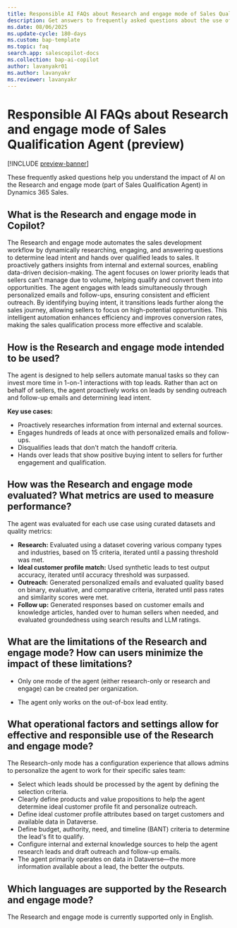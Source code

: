 ```yaml
---
title: Responsible AI FAQs about Research and engage mode of Sales Qualification Agent (preview)
description: Get answers to frequently asked questions about the use of AI in the Research and engage mode (part of Sales Qualification Agent) in Dynamics 365 Sales.
ms.date: 08/06/2025
ms.update-cycle: 180-days
ms.custom: bap-template
ms.topic: faq
search.app: salescopilot-docs
ms.collection: bap-ai-copilot
author: lavanyakr01
ms.author: lavanyakr
ms.reviewer: lavanyakr
---
```


# Responsible AI FAQs about Research and engage mode of Sales Qualification Agent (preview)

[!INCLUDE [preview-banner](~/../shared-content/shared/preview-includes/preview-banner.md)]

These frequently asked questions help you understand the impact of AI on the Research and engage mode (part of Sales Qualification Agent) in Dynamics 365 Sales.

## What is the Research and engage mode in Copilot?

The Research and engage mode automates the sales development workflow by dynamically researching, engaging, and answering questions to determine lead intent and hands over qualified leads to sales. It proactively gathers insights from internal and external sources, enabling data-driven decision-making. The agent focuses on lower priority leads that sellers can't manage due to volume, helping qualify and convert them into opportunities. The agent engages with leads simultaneously through personalized emails and follow-ups, ensuring consistent and efficient outreach. By identifying buying intent, it transitions leads further along the sales journey, allowing sellers to focus on high-potential opportunities. This intelligent automation enhances efficiency and improves conversion rates, making the sales qualification process more effective and scalable.

## How is the Research and engage mode intended to be used?

The agent is designed to help sellers automate manual tasks so they can invest more time in 1-on-1 interactions with top leads. Rather than act on behalf of sellers, the agent proactively works on leads by sending outreach and follow-up emails and determining lead intent.

**Key use cases:**

- Proactively researches information from internal and external sources.
- Engages hundreds of leads at once with personalized emails and follow-ups.
- Disqualifies leads that don't match the handoff criteria.
- Hands over leads that show positive buying intent to sellers for further engagement and qualification.

## How was the Research and engage mode evaluated? What metrics are used to measure performance?

The agent was evaluated for each use case using curated datasets and quality metrics:

- **Research:** Evaluated using a dataset covering various company types and industries, based on 15 criteria, iterated until a passing threshold was met.
- **Ideal customer profile match:** Used synthetic leads to test output accuracy, iterated until accuracy threshold was surpassed.
- **Outreach:** Generated personalized emails and evaluated quality based on binary, evaluative, and comparative criteria, iterated until pass rates and similarity scores were met.
- **Follow up:** Generated responses based on customer emails and knowledge articles, handed over to human sellers when needed, and evaluated groundedness using search results and LLM ratings.

## What are the limitations of the Research and engage mode? How can users minimize the impact of these limitations?

- Only one mode of the agent (either research-only or research and engage) can be created per organization.

- The agent only works on the out-of-box lead entity.

## What operational factors and settings allow for effective and responsible use of the Research and engage mode?

The Research-only mode has a configuration experience that allows admins to personalize the agent to work for their specific sales team:

- Select which leads should be processed by the agent by defining the selection criteria. 
- Clearly define products and value propositions to help the agent determine ideal customer profile fit and personalize outreach.
- Define ideal customer profile attributes based on target customers and available data in Dataverse.
- Define budget, authority, need, and timeline (BANT) criteria to determine the lead's fit to qualify.
- Configure internal and external knowledge sources to help the agent research leads and draft outreach and follow-up emails.
- The agent primarily operates on data in Dataverse&mdash;the more information available about a lead, the better the outputs.

## Which languages are supported by the Research and engage mode?

The Research and engage mode is currently supported only in English.
